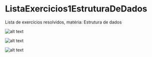 # ListaExercicios1EstruturaDeDados
Lista de exercícios resolvidos, matéria: Estrutura de dados


![alt text](https://imgur.com/9a1995e8-9f0f-4d1e-a548-d618d4e420d5)

![alt text](https://imgur.com/cba31e49-a12b-4591-b07f-a90adee8aaca)

![alt text](https://imgur.com/a499627b-1337-40da-8f23-076ccf41bb01)
